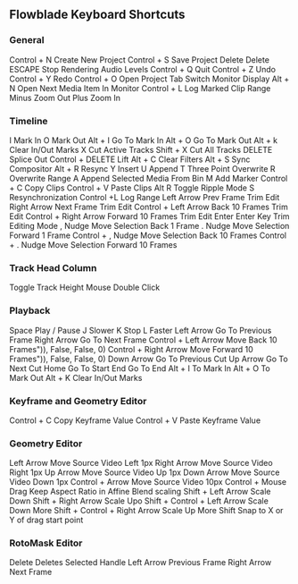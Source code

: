 ## Flowblade Keyboard Shortcuts

### General

Control + N 				Create New Project
Control + S 				Save Project
Delete					Delete
ESCAPE 					Stop Rendering Audio Levels
Control + Q 				Quit
Control + Z 				Undo
Control + Y 				Redo
Control + O 				Open Project
Tab					Switch Monitor Display
Alt + N					Open Next Media Item In Monitor
Control + L 				Log Marked Clip Range
Minus 					Zoom Out
Plus 					Zoom In

### Timeline

I					Mark In
O					Mark Out
Alt + I 				Go To Mark In
Alt + O					Go To Mark Out
Alt + k 				Clear In/Out Marks
X					Cut Active Tracks
Shift + X				Cut All Tracks
DELETE 					Splice Out
Control + DELETE 			Lift
Alt + C 				Clear Filters
Alt + S 				Sync Compositor
Alt + R 				Resync
Y					Insert
U					Append
T					Three Point Overwrite
R 					Overwrite Range
A 					Append Selected Media From Bin
M					Add Marker
Control + C 				Copy Clips
Control + V 				Paste Clips
Alt R					Toggle Ripple Mode
S					Resynchronization
Control +L 				Log Range
Left Arrow 				Prev Frame Trim Edit
Right Arrow 				Next Frame Trim Edit
Control + Left Arrow 			Back 10 Frames Trim Edit
Control + Right Arrow 			Forward 10 Frames Trim Edit
Enter					Enter Key Trim Editing Mode
,					Nudge Move Selection Back 1 Frame
.					Nudge Move Selection Forward 1 Frame
Control + ,				Nudge Move Selection Back 10 Frames
Control + .				Nudge Move Selection Forward 10 Frames

### Track Head Column

Toggle Track Height			Mouse Double Click

### Playback
    
Space					Play / Pause 
J 					Slower
K					Stop
L 					Faster
Left Arrow				Go To Previous Frame
Right Arrow				Go To Next Frame
Control + Left Arrow			Move Back 10 Frames")), False, False, 0)
Control + Right Arrow			Move Forward 10 Frames")), False, False, 0)
Down Arrow				Go To Previous Cut 
Up Arrow				Go To Next Cut
Home					Go To Start
End					Go To End
Alt + I					To Mark In
Alt + O					To Mark Out
Alt + K					Clear In/Out Marks

### Keyframe and Geometry Editor

Control + C				Copy Keyframe Value
Control + V				Paste Keyframe Value

### Geometry Editor

Left Arrow 				Move Source Video Left 1px
Right Arrow 				Move Source Video Right 1px
Up Arrow Move 				Source Video Up 1px
Down Arrow 				Move Source Video Down 1px
Control + Arrow 			Move Source Video 10px
Control + Mouse 			Drag Keep Aspect Ratio in Affine Blend scaling
Shift + Left 				Arrow Scale Down
Shift + Right 				Arrow Scale Upo
Shift + Control + Left Arrow 		Scale Down More
Shift + Control + Right Arrow 		Scale Up More
Shift					Snap to X or Y of drag start point

### RotoMask Editor

Delete					Deletes Selected Handle
Left Arrow				Previous Frame
Right Arrow 				Next Frame



